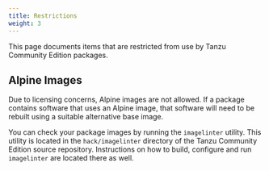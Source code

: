```yaml
---
title: Restrictions
weight: 3
---
```


This page documents items that are restricted from use by Tanzu Community Edition packages.

## Alpine Images

Due to licensing concerns, Alpine images are not allowed. If a package contains software that uses an Alpine image, that software will need to be rebuilt using a suitable alternative base image.

You can check your package images by running the `imagelinter` utility. This utility is located in the `hack/imagelinter` directory of the Tanzu Community Edition source repository. Instructions on how to build, configure and run `imagelinter` are located there as well. 
